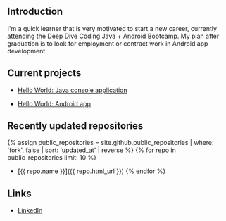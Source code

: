 ## Introduction

I'm a quick learner that is very motivated to start a new career, currently attending the Deep Dive Coding Java + Android Bootcamp. My plan after graduation is to look for employment or contract work in Android app development.

## Current projects

* [Hello World: Java console application](https://github.com/rickyG08/deep-dive-hello-world-ij)

* [Hello World: Android app](https://github.com/rickyG08/android-hello-world)

## Recently updated repositories

{% assign public_repositories = site.github.public_repositories | where: 'fork', false | sort: 'updated_at' | reverse %}
{% for repo in public_repositories limit: 10 %}
* [{{ repo.name }}]({{ repo.html_url }})
{% endfor %}

## Links

* [LinkedIn](https://www.linkedin.com/in/ricky-garcia-7443471b5/)
